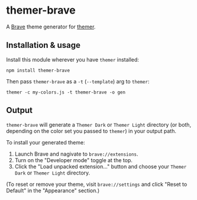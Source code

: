 # themer-brave

A [Brave](https://brave.com/) theme generator for [themer](https://github.com/mjswensen/themer).

## Installation & usage

Install this module wherever you have `themer` installed:

    npm install themer-brave

Then pass `themer-brave` as a `-t` (`--template`) arg to `themer`:

    themer -c my-colors.js -t themer-brave -o gen

## Output

`themer-brave` will generate a `Themer Dark` or `Themer Light` directory (or both, depending on the color set you passed to `themer`) in your output path.

To install your generated theme:

1. Launch Brave and nagivate to `brave://extensions`.
2. Turn on the "Developer mode" toggle at the top.
3. Click the "Load unpacked extension..." button and choose your `Themer Dark` or `Themer Light` directory.

(To reset or remove your theme, visit `brave://settings` and click "Reset to Default" in the "Appearance" section.)
